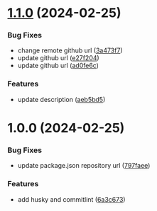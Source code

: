 # [1.1.0](https://github.com/hank8451/auto-release-workshop/compare/v1.0.0...v1.1.0) (2024-02-25)


### Bug Fixes

* change remote github url ([3a473f7](https://github.com/hank8451/auto-release-workshop/commit/3a473f7ffc9fd964dc4cf41fe3687daffd06577b))
* update github url ([e27f204](https://github.com/hank8451/auto-release-workshop/commit/e27f204df852340e74ad12d4e0ec6e1f9bf7a9d7))
* update github url ([ad0fe6c](https://github.com/hank8451/auto-release-workshop/commit/ad0fe6c2c22df74ca474268adc92c2b9e1216c6f))


### Features

* update description ([aeb5bd5](https://github.com/hank8451/auto-release-workshop/commit/aeb5bd5807c82ab75b1d9479880c9186898e472e))

# 1.0.0 (2024-02-25)


### Bug Fixes

* update package.json repository url ([797faee](https://personal/hank8451/auto-release-workshop/commit/797faee31f4a9de7454e2b81c2aec16deb7a5087))


### Features

* add husky and commitlint ([6a3c673](https://personal/hank8451/auto-release-workshop/commit/6a3c6732eba8211dd5e0552509d0260ae879ae22))
